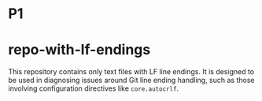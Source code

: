 # P1
# repo-with-lf-endings
 This repository contains only text files with LF line endings.
 It is designed to be used in diagnosing issues around Git line ending handling, such as those involving configuration directives like `core.autocrlf`.
